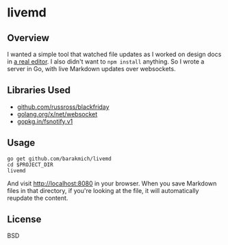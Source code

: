 # livemd

## Overview

I wanted a simple tool that watched file updates as I worked on design docs in [a real editor](http://vim.org).
I also didn't want to `npm install` anything. So I wrote a server in Go, with live Markdown updates over websockets. 

## Libraries Used

* [github.com/russross/blackfriday](https://github.com/russross/blackfriday)
*	[golang.org/x/net/websocket](https://golang.org/x/net/websocket)
*	[gopkg.in/fsnotify.v1](https://github.com/go-fsnotify/fsnotify)

## Usage
```
go get github.com/barakmich/livemd
cd $PROJECT_DIR
livemd
```

And visit [http://localhost:8080](http://localhost:8080/) in your browser. When you save Markdown files in that directory, if you're looking at the file, it will automatically reupdate the content.

## License

BSD
